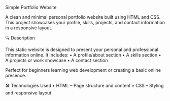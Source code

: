 Simple Portfolio Website

A clean and minimal personal portfolio website built using HTML and CSS. This project showcases your profile, skills, projects, and contact information in a responsive layout.

🔍 Description

This static website is designed to present your personal and professional information online. It includes:
	•	A profile/about section
	•	A skills section
	•	A projects or work showcase
	•	A contact section

Perfect for beginners learning web development or creating a basic online presence.

🛠 Technologies Used
	•	HTML – Page structure and content
	•	CSS – Styling and responsive layout
